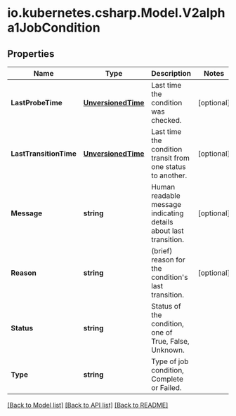 # io.kubernetes.csharp.Model.V2alpha1JobCondition
## Properties

Name | Type | Description | Notes
------------ | ------------- | ------------- | -------------
**LastProbeTime** | [**UnversionedTime**](UnversionedTime.md) | Last time the condition was checked. | [optional] 
**LastTransitionTime** | [**UnversionedTime**](UnversionedTime.md) | Last time the condition transit from one status to another. | [optional] 
**Message** | **string** | Human readable message indicating details about last transition. | [optional] 
**Reason** | **string** | (brief) reason for the condition&#39;s last transition. | [optional] 
**Status** | **string** | Status of the condition, one of True, False, Unknown. | 
**Type** | **string** | Type of job condition, Complete or Failed. | 

[[Back to Model list]](../README.md#documentation-for-models) [[Back to API list]](../README.md#documentation-for-api-endpoints) [[Back to README]](../README.md)

